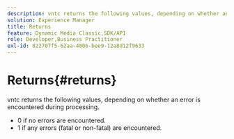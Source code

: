 ```yaml
---
description: vntc returns the following values, depending on whether an error is encountered during processing.
solution: Experience Manager
title: Returns
feature: Dynamic Media Classic,SDK/API
role: Developer,Business Practitioner
exl-id: 822707f5-62aa-4006-bee9-12a8d12f9633
---
```

# Returns{#returns}

vntc returns the following values, depending on whether an error is encountered during processing.

* 0 if no errors are encountered. 
* 1 if any errors (fatal or non-fatal) are encountered.
